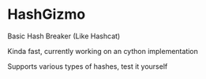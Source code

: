 # HashGizmo
Basic Hash Breaker (Like Hashcat)

Kinda fast, currently working on an cython implementation

Supports various types of hashes, test it yourself
